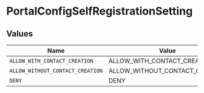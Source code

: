 # PortalConfigSelfRegistrationSetting


## Values

| Name                             | Value                            |
| -------------------------------- | -------------------------------- |
| `ALLOW_WITH_CONTACT_CREATION`    | ALLOW_WITH_CONTACT_CREATION      |
| `ALLOW_WITHOUT_CONTACT_CREATION` | ALLOW_WITHOUT_CONTACT_CREATION   |
| `DENY`                           | DENY                             |